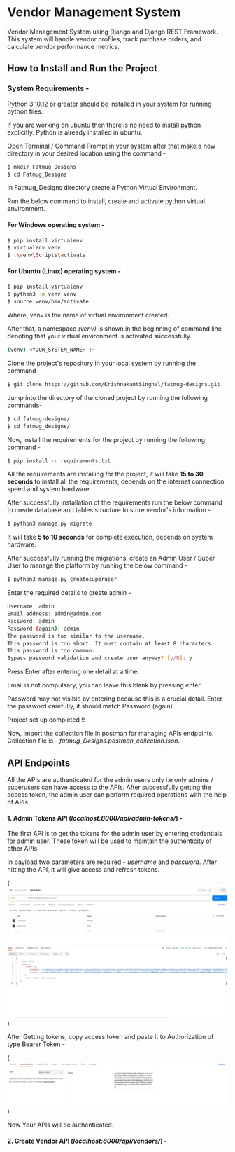 
# Vendor Management System

Vendor Management System using Django and Django REST Framework. This
system will handle vendor profiles, track purchase orders, and calculate vendor performance
metrics.



## How to Install and Run the Project

### System Requirements -

[Python 3.10.12](https://www.python.org/downloads/) or greater should be installed in your system for running python files.

If you are working on ubuntu then there is no need to install python explicitly. Python is already installed in ubuntu.

Open Terminal / Command Prompt in your system after that make a new directory in your desired location using the command -

```bash
$ mkdir Fatmug_Designs
$ cd Fatmug_Designs
```

In Fatmug_Designs directory create a Python Virtual Environment.

Run the below command to install, create and activate python virtual environment.

#### For Windows operating system -
```bash
$ pip install virtualenv
$ virtualenv venv
$ .\venv\Scripts\activate
```

#### For Ubuntu (Linux) operating system -
```bash
$ pip install virtualenv
$ python3 -m venv venv
$ source venv/bin/activate
```
Where, venv is the name of virtual environment created.

After that, a namespace _(venv)_ is shown in the beginning of command line denoting that your virtual environment is activated successfully.
```bash
(venv) <YOUR_SYSTEM_NAME> :~
```

Clone the project's repository in your local system by running the command-
```bash
$ git clone https://github.com/KrishnakantSinghal/fatmug-designs.git
```

Jump into the directory of the cloned project by running the following commands-
```bash
$ cd fatmug-designs/
$ cd fatmug_designs/
```

Now, install the requirements for the project by running the following command -
```bash
$ pip install -r requirements.txt
```

All the requirements are installing for the project, it will take __15 to 30 seconds__ to install all the requirements, depends on the internet connection speed and system hardware.

After successfully installation of the requirements run the below command to create database and tables structure to store vendor's information -

```bash
$ python3 manage.py migrate
```

It will take __5 to 10 seconds__ for complete execution, depends on system hardware.

After successfully running the migrations, create an Admin User / Super User to manage the platform by running the below command -
```bash
$ python3 manage.py createsuperuser
```

Enter the required details to create admin -
```bash
Username: admin
Email address: admin@admin.com
Password: admin
Password (again): admin
The password is too similar to the username.
This password is too short. It must contain at least 8 characters.
This password is too common.
Bypass password validation and create user anyway? [y/N]: y
```

Press Enter after entering one detail at a time.

Email is not compulsary, you can leave this blank by pressing enter.

Password may not visible by entering because this is a crucial detail. Enter the password carefully, it should match Password (again).

Project set up completed !!

Now, import the collection file in postman for managing APIs endpoints.
Collection file is - _fatmug_Designs.postman_collection.json_.

## API Endpoints 

All the APIs are authenticated for the admin users only i.e only admins / superusers can have access to the APIs. After successfully getting the access token, the admin user can perform required operations with the help of APIs.

#### 1. Admin Tokens API (_localhost:8000/api/admin-tokens/_) -
The first API is to get the tokens for the admin user by entering credentials for admin user. These token will be used to maintain the authenticity of other APIs.

In payload two parameters are required - _username_ and _password_.
After hitting the API, it will give access and refresh tokens.

(![Alt text](screenshots/admin-login.png))

After Getting tokens, copy access token and paste it to Authorization of type Bearer Token -

(![Alt text](screenshots/bearer_token.png))

Now Your APIs will be authenticated.

#### 2. Create Vendor API (_localhost:8000/api/vendors/_) -